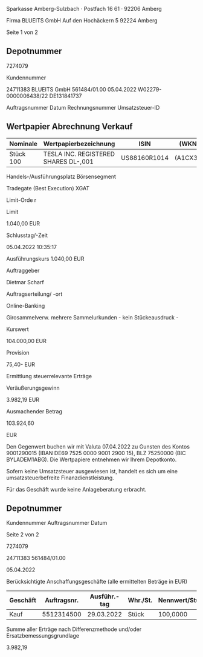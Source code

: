 <!-- image -->

Sparkasse Amberg-Sulzbach · Postfach 16 61 · 92206 Amberg

Firma BLUEITS GmbH Auf den Hochäckern 5 92224 Amberg

Seite 1 von 2

## Depotnummer

7274079

Kundennummer

24711383 BLUEITS GmbH 561484/01.00 05.04.2022 W02279-0000006438/22 DE131841737

Auftragsnummer Datum Rechnungsnummer Umsatzsteuer-ID

## Wertpapier Abrechnung Verkauf

| Nominale   | Wertpapierbezeichnung                | ISIN         | (WKN)    |
|------------|--------------------------------------|--------------|----------|
| Stück 100  | TESLA INC. REGISTERED SHARES DL-,001 | US88160R1014 | (A1CX3T) |

Handels-/Ausführungsplatz Börsensegment

Tradegate (Best Execution) XGAT

Limit-Orde r

Limit

1.040,00 EUR

Schlusstag/-Zeit

05.04.2022 10:35:17

Ausführungskurs 1.040,00 EUR

Auftraggeber

Dietmar Scharf

Auftragserteilung/ -ort

Online-Banking

Girosammelverw. mehrere Sammelurkunden - kein Stückeausdruck -

Kurswert

104.000,00 EUR

Provision

75,40- EUR

Ermittlung steuerrelevante Erträge

Veräußerungsgewinn

3.982,19 EUR

Ausmachender Betrag

103.924,60

EUR

Den Gegenwert buchen wir mit Valuta 07.04.2022 zu Gunsten des Kontos 9001290015 (IBAN DE69 7525 0000 9001 2900 15), BLZ 75250000 (BIC BYLADEM1ABG). Die Wertpapiere entnehmen wir Ihrem Depotkonto.

Sofern keine Umsatzsteuer ausgewiesen ist, handelt es sich um eine umsatzsteuerbefreite Finanzdienstleistung.

Für das Geschäft wurde keine Anlageberatung erbracht.

<!-- image -->

## Depotnummer

Kundennummer Auftragsnummer Datum

Seite 2 von 2

7274079

24711383 561484/01.00

05.04.2022

Berücksichtigte Anschaffungsgeschäfte (alle ermittelten Beträge in EUR)

| Geschäft   |   Auftragsnr. | Ausführ.-tag   | Whr./St.   | Nennwert/Stück   | AS-Kosten   | Erlös      | ant. Ergebnis   |     |
|------------|---------------|----------------|------------|------------------|-------------|------------|-----------------|-----|
| Kauf       |    5512314500 | 29.03.2022     | Stück      | 100,0000         | 99.942,41-  | 103.924,60 | 3.982,19        | (D) |

Summe aller Erträge nach Differenzmethode und/oder Ersatzbemessungsgrundlage

3.982,19